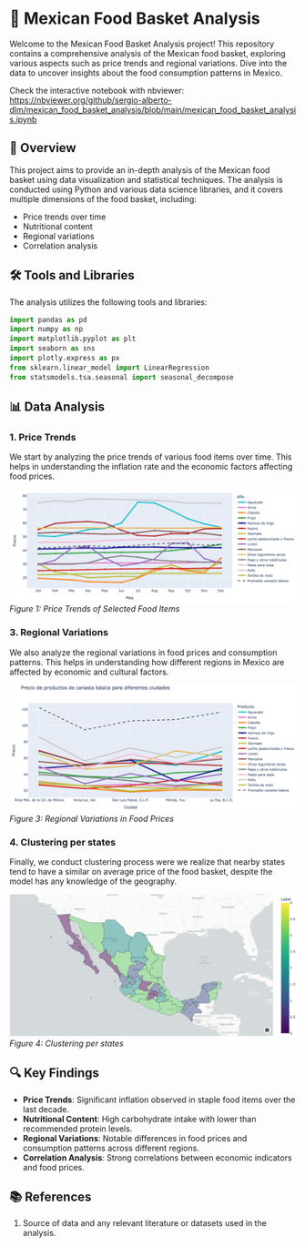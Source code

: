 # 🌮 Mexican Food Basket Analysis

Welcome to the Mexican Food Basket Analysis project! This repository contains a comprehensive analysis of the Mexican food basket, exploring various aspects such as price trends and regional variations. Dive into the data to uncover insights about the food consumption patterns in Mexico.

Check the interactive notebook with nbviewer: https://nbviewer.org/github/sergio-alberto-dlm/mexican_food_basket_analysis/blob/main/mexican_food_basket_analysis.ipynb 

## 📄 Overview

This project aims to provide an in-depth analysis of the Mexican food basket using data visualization and statistical techniques. The analysis is conducted using Python and various data science libraries, and it covers multiple dimensions of the food basket, including:

- Price trends over time
- Nutritional content
- Regional variations
- Correlation analysis

## 🛠️ Tools and Libraries

The analysis utilizes the following tools and libraries:

```python
import pandas as pd
import numpy as np
import matplotlib.pyplot as plt
import seaborn as sns
import plotly.express as px
from sklearn.linear_model import LinearRegression
from statsmodels.tsa.seasonal import seasonal_decompose
```

## 📊 Data Analysis

### 1. Price Trends

We start by analyzing the price trends of various food items over time. This helps in understanding the inflation rate and the economic factors affecting food prices.

![Price Trends](./images/price_trends_plot.png)
*Figure 1: Price Trends of Selected Food Items*


### 3. Regional Variations

We also analyze the regional variations in food prices and consumption patterns. This helps in understanding how different regions in Mexico are affected by economic and cultural factors.

![Regional Variations](./images/regional_variations_plot.png)
*Figure 3: Regional Variations in Food Prices*

### 4. Clustering per states 

Finally, we conduct clustering process were we realize that nearby states tend to have a similar on average price of the food basket, despite the model has any knowledge of the geography.

![Correlation Matrix](./images/cluster_regions.png)
*Figure 4: Clustering per states*

## 🔍 Key Findings

- **Price Trends**: Significant inflation observed in staple food items over the last decade.
- **Nutritional Content**: High carbohydrate intake with lower than recommended protein levels.
- **Regional Variations**: Notable differences in food prices and consumption patterns across different regions.
- **Correlation Analysis**: Strong correlations between economic indicators and food prices.


## 📚 References

1. Source of data and any relevant literature or datasets used in the analysis.
